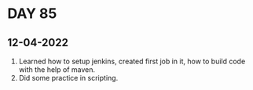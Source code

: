 # DAY 85
## 12-04-2022
1. Learned how to setup jenkins, created first job in it, how to build code with the help of maven.
2. Did some practice in scripting.
